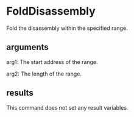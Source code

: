 # FoldDisassembly

Fold the disassembly within the specified range.

## arguments

arg1: The start address of the range.

arg2: The length of the range.

## results

This command does not set any result variables.